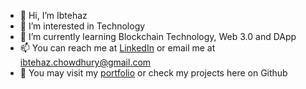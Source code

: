 - 👋 Hi, I’m Ibtehaz
- 👀 I’m interested in Technology
- 🌱 I’m currently learning Blockchain Technology, Web 3.0 and DApp
- 📫 You can reach me at [LinkedIn](https://www.linkedin.com/in/ibtehazc/) or email me at ibtehaz.chowdhury@gmail.com
- 📔 You may visit my [portfolio](https://portfolio-website-dcg.pages.dev/) or check my projects here on Github

<!---
IbtehazC/IbtehazC is a ✨ special ✨ repository because its `README.md` (this file) appears on your GitHub profile.
You can click the Preview link to take a look at your changes.
--->
